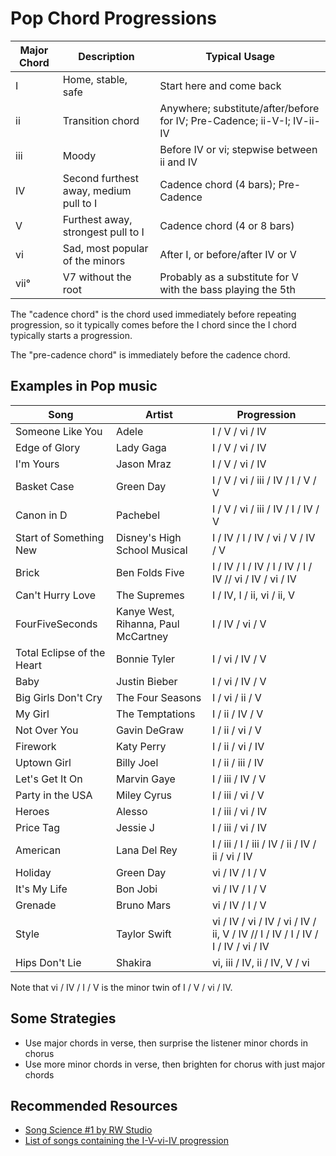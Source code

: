 Pop Chord Progressions
======================

| Major Chord | Description                            | Typical Usage                                                           |
|-------------|----------------------------------------|-------------------------------------------------------------------------|
| I           | Home, stable, safe                     | Start here and come back                                                |
| ii          | Transition chord                       | Anywhere; substitute/after/before for IV; Pre-Cadence; ii-V-I; IV-ii-IV |
| iii         | Moody                                  | Before IV or vi; stepwise between ii and IV                             |
| IV          | Second furthest away, medium pull to I | Cadence chord (4 bars); Pre-Cadence                                     |
| V           | Furthest away, strongest pull to I     | Cadence chord (4 or 8 bars)                                             |
| vi          | Sad, most popular of the minors        | After I, or before/after IV or V                                        |
| vii&deg;    | V7 without the root                    | Probably as a substitute for V with the bass playing the 5th            |

The "cadence chord" is the chord used immediately before repeating progression, so it typically
comes before the I chord since the I chord typically starts a progression.

The "pre-cadence chord" is immediately before the cadence chord.


Examples in Pop music
---------------------

| Song                       | Artist                              | Progression                                                                    |
|----------------------------|-------------------------------------|--------------------------------------------------------------------------------|
| Someone Like You           | Adele                               | I / V / vi / IV                                                                |
| Edge of Glory              | Lady Gaga                           | I / V / vi / IV                                                                |
| I'm Yours                  | Jason Mraz                          | I / V / vi / IV                                                                |
| Basket Case                | Green Day                           | I / V / vi / iii / IV / I / V / V                                              |
| Canon in D                 | Pachebel                            | I / V / vi / iii / IV / I / IV / V                                             |
| Start of Something New     | Disney's High School Musical        | I / IV / I / IV / vi / V / IV / V                                              |
| Brick                      | Ben Folds Five                      | I / IV / I / IV / I / IV / I / IV // vi / IV / vi / IV                         |
| Can't Hurry Love           | The Supremes                        | I / IV, I / ii, vi / ii, V                                                     |
| FourFiveSeconds            | Kanye West, Rihanna, Paul McCartney | I / IV / vi / V                                                                |
| Total Eclipse of the Heart | Bonnie Tyler                        | I / vi / IV / V                                                                |
| Baby                       | Justin Bieber                       | I / vi / IV / V                                                                |
| Big Girls Don't Cry        | The Four Seasons                    | I / vi / ii / V                                                                |
| My Girl                    | The Temptations                     | I / ii / IV / V                                                                |
| Not Over You               | Gavin DeGraw                        | I / ii / vi / V                                                                |
| Firework                   | Katy Perry                          | I / ii / vi / IV                                                               |
| Uptown Girl                | Billy Joel                          | I / ii / iii / IV                                                              |
| Let's Get It On            | Marvin Gaye                         | I / iii / IV / V                                                               |
| Party in the USA           | Miley Cyrus                         | I / iii / vi / V                                                               |
| Heroes                     | Alesso                              | I / iii / vi / IV                                                              |
| Price Tag                  | Jessie J                            | I / iii / vi / IV                                                              |
| American                   | Lana Del Rey                        | I / iii / I / iii / IV / ii / IV / ii / vi / IV                                |
| Holiday                    | Green Day                           | vi / IV / I / V                                                                |
| It's My Life               | Bon Jobi                            | vi / IV / I / V                                                                |
| Grenade                    | Bruno Mars                          | vi / IV / I / V                                                                |
| Style                      | Taylor Swift                        | vi / IV / vi / IV / vi / IV / ii, V / IV // I / IV / I / IV / I / IV / vi / IV |
| Hips Don't Lie             | Shakira                             | vi, iii / IV, ii / IV, V / vi                                                  |

Note that vi / IV / I / V is the minor twin of I / V / vi / IV.

Some Strategies
---------------

* Use major chords in verse, then surprise the listener minor chords in chorus
* Use more minor chords in verse, then brighten for chorus with just major chords

Recommended Resources
---------------------

* [Song Science #1 by RW Studio](https://www.udemy.com/songtheory1)
* [List of songs containing the I-V-vi-IV progression](https://en.wikipedia.org/wiki/List_of_songs_containing_the_I%E2%80%93V%E2%80%93vi%E2%80%93IV_progression)
